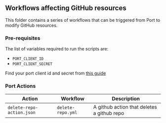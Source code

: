 ## Workflows affecting GitHub resources

This folder contains a series of workflows that can be triggered from Port to modify GitHub resources.

### Pre-requisites

The list of variables required to run the scripts are:
- `PORT_CLIENT_ID`
- `PORT_CLIENT_SECRET`

Find your port client id and secret from [this guide](https://docs.getport.io/build-your-software-catalog/sync-data-to-catalog/api/#find-your-port-credentials)


### Port Actions

| Action | Workflow | Description |
|----------|----------|----------|
| `delete-repo-action.json` | `delete-repo.yml` | A github action that deletes a github repo  |

